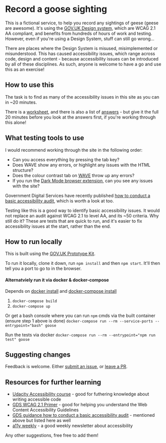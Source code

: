 # Record a goose sighting
This is a fictional service, to help you record any sightings of geese (geese are awesome). It's using the [GOV.UK Design system](https://design-system.service.gov.uk/), which are WCAG 2.1 AA compliant, and benefits from hundreds of hours of work and testing. However, even if you're using a Design System, stuff can still go wrong...

There are places where the Design System is misused, misimplemented or misunderstood. This has caused accessibility issues, which range across code, design and content - because accessibility issues can be introduced by all of these disciplines. As such, anyone is welcome to have a go and use this as an exercise!

## How to use this
The task is to find as many of the accessibility issues in this site as you can in ~20 minutes.

There is a [worksheet](/worksheet.md), and there is also a list of [answers](answers.md) - but give it the full 20 minutes before you look at the answers first, if you're working through this alone!

## What testing tools to use
I would recommend working through the site in the following order:

- Can you access everything by pressing the tab key?
- Does WAVE show any errors, or highlight any issues with the HTML structure?
- Does the colour contrast tab on [WAVE](http://wave.webaim.org/) throw up any errors?
- If you run the [Dark Mode browser extension](https://mybrowseraddon.com/dark-mode.html), can you see any issues with the site?

Government Digital Services have recently published [how to conduct a basic accessibility audit](https://www.gov.uk/government/publications/doing-a-basic-accessibility-check-if-you-cant-do-a-detailed-one/doing-a-basic-accessibility-check-if-you-cant-do-a-detailed-one), which is worth a look at too.

Testing like this is a good way to identify basic accessibility issues. It would not replace an audit against WCAG 2.1 to level AA, and its ~50 criteria. Why still do it? These are tests that are quick to run, and it's easier to fix accessibility issues at the start, rather than the end.

## How to run locally
This is built using the [GOV.UK Prototype Kit](https://govuk-prototype-kit.herokuapp.com/docs).

To run it locally, clone it down, run `npm install` and then `npm start`. It'll then tell you a port to go to in the browser.

#### Alternatviely run it via docker & docker-compose
Depends on [docker install](https://docs.docker.com/install/) and [docker-compose install](https://docs.docker.com/compose/install/)
1. `docker-compose build`
2. `docker-compose up`

Or get a bash console where you can run `npm` cmds via the built container (ensure step 1 above is done)
`docker-compose run --rm --service-ports --entrypoint="bash" goose`

Run the tests via docker
`docker-compose run --rm --entrypoint="npm run test" goose`

## Suggesting changes
Feedback is welcome. Either [submit an issue](https://github.com/ministryofjustice/recording-a-goose-sighting/issues), or [leave a PR](https://github.com/ministryofjustice/recording-a-goose-sighting/pulls).

## Resources for further learning
- [Udacity Accessibility course](https://www.udacity.com/course/web-accessibility--ud891) - good for futhering knowledge about writing accessible code
- [GDS WCAG 2.1 Primer](https://alphagov.github.io/wcag-primer/) - good for helping you understand the Web Content Accessibility Guidelines
- [GDS guidance how to conduct a basic accessibility audit](https://www.gov.uk/government/publications/doing-a-basic-accessibility-check-if-you-cant-do-a-detailed-one/doing-a-basic-accessibility-check-if-you-cant-do-a-detailed-one) - mentioned above but listed here as well
- [a11y weekly](https://a11yweekly.com/) - a good weekly newsletter about accessibility

Any other suggestions, free free to add them!
